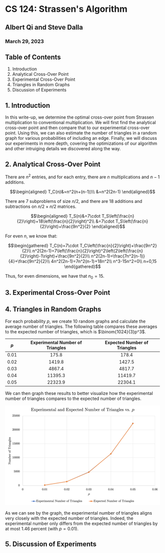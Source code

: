 # CS 124: Strassen's Algorithm 
## Albert Qi and Steve Dalla
### March 29, 2023

## Table of Contents
1. Introduction
2. Analytical Cross-Over Point
3. Experimental Cross-Over Point
4. Triangles in Random Graphs
5. Discussion of Experiments

## 1. Introduction

In this write-up, we determine the optimal cross-over point from Strassen multiplication to conventional multiplication. We will first find the analytical cross-over point and then compare that to our experimental cross-over point. Using this, we can also estimate the number of triangles in a random graph for various probabilities of including an edge. Finally, we will discuss our experiments in more depth, covering the optimizations of our algorithm and other intruiging details we discovered along the way.

## 2. Analytical Cross-Over Point

There are $n^2$ entries, and for each entry, there are $n$ multiplications and $n-1$ additions.

$$\begin{aligned}
T_C(n)&=n^2(n+(n-1))\\
&=n^2(2n-1)
\end{aligned}$$

There are $7$ subproblems of size $n/2$, and there are $18$ additions and subtractions on $n/2\times n/2$ matrices.

$$\begin{aligned}
T_S(n)&=7\cdot T_S\left(\frac{n}{2}\right)+18\left(\frac{n}{2}\right)^2\\
&=7\cdot T_S\left(\frac{n}{2}\right)+\frac{9n^2}{2}
\end{aligned}$$

For even $n$, we know that:

$$\begin{gathered}
T_C(n)=7\cdot T_C\left(\frac{n}{2}\right)+\frac{9n^2}{2}\\
n^2(2n-1)=7\left(\frac{n}{2}\right)^2\left(2\left(\frac{n}{2}\right)-1\right)+\frac{9n^2}{2}\\
n^2(2n-1)=\frac{7n^2(n-1)}{4}+\frac{9n^2}{2}\\
4n^2(2n-1)=7n^2(n-1)+18n^2\\
n^3-15n^2=0\\
n=0,15
\end{gathered}$$

Thus, for even dimensions, we have that $n_0=15$.

## 3. Experimental Cross-Over Point



## 4. Triangles in Random Graphs

For each probability $p$, we create $10$ random graphs and calculate the average number of triangles. The following table compares these averages to the expected number of triangles, which is $\binom{1024}{3}p^3$.

| $p$    | Experimental Number of Triangles | Expected Number of Triangles |
| :-----:| :------------------------------: | :--------------------------: |
| $0.01$ | $175.8$                          | $178.4$                      |
| $0.02$ | $1419.8$                         | $1427.5$                     |
| $0.03$ | $4867.4$                         | $4817.7$                     |
| $0.04$ | $11395.3$                        | $11419.7$                    |
| $0.05$ | $22323.9$                        | $22304.1$                    |

We can then graph these results to better visualize how the experimental number of triangles compares to the expected number of triangles.

![Experimental and expected number of triangles vs. p](./assets/triangles.png)

As we can see by the graph, the experimental number of triangles aligns very closely with the expected number of triangles. Indeed, the experimental number only differs from the expected number of triangles by at most $1.46$ percent (with $p=0.01$).

## 5. Discussion of Experiments


